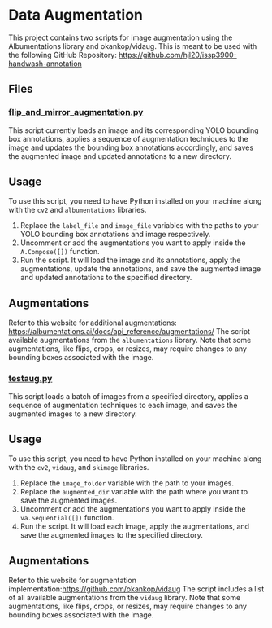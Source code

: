 # Data Augmentation

This project contains two scripts for image augmentation using the Albumentations library and okankop/vidaug. This is meant to be used with the following GitHub Repository: https://github.com/hjl20/issp3900-handwash-annotation 

## Files

### [flip_and_mirror_augmentation.py](flip_and_mirror_augmentation.py)

This script currently loads an image and its corresponding YOLO bounding box annotations, applies a sequence of augmentation techniques to the image and updates the bounding box annotations accordingly, and saves the augmented image and updated annotations to a new directory.

## Usage

To use this script, you need to have Python installed on your machine along with the `cv2` and `albumentations` libraries.

1. Replace the `label_file` and `image_file` variables with the paths to your YOLO bounding box annotations and image respectively.
2. Uncomment or add the augmentations you want to apply inside the `A.Compose([])` function.
3. Run the script. It will load the image and its annotations, apply the augmentations, update the annotations, and save the augmented image and updated annotations to the specified directory.

## Augmentations

Refer to this website for additional augmentations: https://albumentations.ai/docs/api_reference/augmentations/
The script available augmentations from the `albumentations` library. Note that some augmentations, like flips, crops, or resizes, may require changes to any bounding boxes associated with the image.

### [testaug.py](testaug.py)

This script loads a batch of images from a specified directory, applies a sequence of augmentation techniques to each image, and saves the augmented images to a new directory.

## Usage

To use this script, you need to have Python installed on your machine along with the `cv2`, `vidaug`, and `skimage` libraries.

1. Replace the `image_folder` variable with the path to your images.
2. Replace the `augmented_dir` variable with the path where you want to save the augmented images.
3. Uncomment or add the augmentations you want to apply inside the `va.Sequential([])` function.
4. Run the script. It will load each image, apply the augmentations, and save the augmented images to the specified directory.

## Augmentations

Refer to this website for augmentation implementation:https://github.com/okankop/vidaug 
The script includes a list of all available augmentations from the `vidaug` library. Note that some augmentations, like flips, crops, or resizes, may require changes to any bounding boxes associated with the image.

